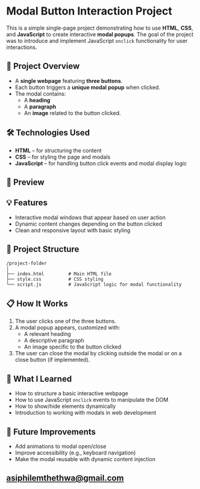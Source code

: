 # Modal Button Interaction Project

This is a simple single-page project demonstrating how to use **HTML**, **CSS**, and **JavaScript** to create interactive **modal popups**. The goal of the project was to introduce and implement JavaScript `onclick` functionality for user interactions.

## 🚀 Project Overview

- A **single webpage** featuring **three buttons**.
- Each button triggers a **unique modal popup** when clicked.
- The modal contains:
  - A **heading**
  - A **paragraph**
  - An **image** related to the button clicked.

## 🛠️ Technologies Used

- **HTML** – for structuring the content
- **CSS** – for styling the page and modals
- **JavaScript** – for handling button click events and modal display logic

## 📸 Preview



## 💡 Features

- Interactive modal windows that appear based on user action
- Dynamic content changes depending on the button clicked
- Clean and responsive layout with basic styling

## 📂 Project Structure

```
/project-folder
│
├── index.html         # Main HTML file
├── style.css          # CSS styling
└── script.js          # JavaScript logic for modal functionality
```

## 📋 How It Works

1. The user clicks one of the three buttons.
2. A modal popup appears, customized with:
   - A relevant heading
   - A descriptive paragraph
   - An image specific to the button clicked
3. The user can close the modal by clicking outside the modal or on a close button (if implemented).

## 🧠 What I Learned

- How to structure a basic interactive webpage
- How to use JavaScript `onclick` events to manipulate the DOM
- How to show/hide elements dynamically
- Introduction to working with modals in web development

## 🔧 Future Improvements

- Add animations to modal open/close
- Improve accessibility (e.g., keyboard navigation)
- Make the modal reusable with dynamic content injection

##  asiphilemthethwa@gmail.com
